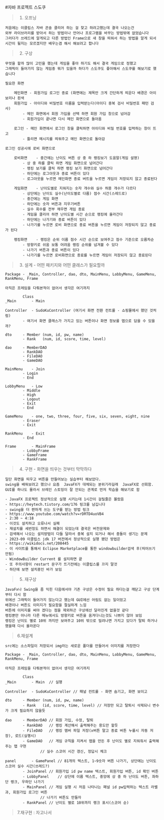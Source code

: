 #자바 프로젝트 스도쿠

>1. 오프닝

	처음에는 이클립스 자바 콘솔 클리어 하는 걸 찾고 하려고했는데 결국 나오는건
	외부 라이브러리를 받아서 하는 방법이나 언어나 프로그램을 바꾸는 방법밖에 없었습니다
	그러다가 쓰레드에 알게되고 다른 방법인 Frame으로 새 창을 띄워서 하는 방법을 알게 되서 
	시간이 될지는 모르겠지만 배우는겸 해서 해보려고 합니다

>2. 구상 

	무엇을 할까 많이 고민을 했는데 게임을 좋아 하기도 해서 결국 게임으로 정했고
	그래픽이 들어가지 않는 게임중 뭐가 있을까 하다가 스도쿠도 좋아해서 스도쿠를 해보기로 했습니다
 
	필요한 화면
   
		메인화면 - 회원가입 로그인 종료 (화면에는 제목만 크게 간단하게 띄운다 배경은 아이보리나 흰색
		회원가입 - 아이디와 비밀번호 이름을 입력받는다(아이디 중복 검사 비밀번호 패턴 검사)
			- 메인 화면에서 회원 가입을 선택 하면 회원 가입 창으로 넘어감
			- 회원가입이 끝나면 다시 메인 화면으로 돌아옴

		로그인	- 메인 화면에서 로그인 창을 클릭하면 아이디와 비밀 번호를 입력하는 창이 뜨고 
			- 틀리면 메시지를 띄워주고 메인 화면으로 돌아감
  
	로그인 성공시에 로비 화면으로

		로비화면	- 중간에는 난이도 버튼 상 중 하 랭킹보기 도움말(게임 설명)
			- 상 중 하를 클릭 하면 게임 화면으로 넘어간다
			- 랭킹 보기를 클릭 하면 랭킹 보기 화면으로 넘어간다
			- 하단에는 로그아웃과 종료 버튼이 있다
			- 로그아웃을 누르면 메인화면 종료 버트을 누르면 게임이 저장되지 않고 종료된다

		게임화면	- 난이도별로 지워지는 숫자 개수와 실수 허용 개수가 다르다
			- 상단에는 난이도 실수(난이도별로 다름) 점수 시간(스레드로)
			- 중간에는 게임 화면
			- 하단에는 숫자 버튼과 지우기버튼
			- 실수 회수를 전부 채우면 게임 종료
			- 게임을 클리어 하면 난이도별 시간 순으로 랭킹에 올라간다
			- 하단에는 나가기와 종료 버튼이 있다
			- 나가기를 누르면 로비 화면으로 종료 버튼을 누르면 게임이 저장되지 않고 종료가 된다

		랭킹화면	- 랭킹은 순위 이름 점수 시간 순으로 보여주고 점수 기준으로 오름차순
			- 방향키로 쉬움 보통 어려움 랭킹 순위를 넘겨볼 수 있다
			- 나가기 버튼과 종료 버튼이 있다
			- 나가기를 누르면 로비화면으로 종료를 누르면 게임이 저장되지 않고 종료된다
               
>3. 설계 - 어떤 패키지와 어떤 클래스가 필요할까

	Package - _Main, Controller, dao, dto, MainMenu, LobbyMenu, GameMenu, RankMenu, Frame
	
	아직은 프레임을 다뤄본적이 없어서 생각은 여기까지

			Class
	_Main 		- Main

	Controller	- SudoKuController (여기서 화면 전환 컨트롤 - 쇼핑몰에서 했던 것처럼)
			- 여기서 화면 클래스가 가지고 있는 버튼이나 화면 정보를 맵으로 담을 수 있을까?

	dto		- Member (num, id, pw, name)
			- Rank   (num, id, score, time, level)

	dao		- MemberDAO
			- RankDAO
			- FileDAO
			- GameDAO

	MainMenu	- Join
			- Login
			- End

	LobbyMenu	- Low
			- Middle
			- High
			- Logout
			- Exit
			- End

	GameMenu	- one, two, three, four, five, six, seven, eight, nine
			- Eraser
			- Exit
		
	RankMenu	- Exit
			- End

	Frame		- MainFrame
			- LobbyFrame
			- GameFrame
			- RankFrame

>4. 구현 - 화면을 띄우는 것부터 막막하다

	일단 화면을 띄우고 버튼을 만들어보는 실습부터 해보았다.
	swing을 배워보려고 했으나 요즘  JavaFX가 대체되는 분위기라길래  JavaFX로 선회함.
	GUI를 하나도 몰라서 브레인 스토밍이 잘 안되는 관계로 먼저 학습을 해보기로 함

	- JavaFX 프로젝트 정상적으로 실행 시키는데 1시간이 걸릴줄은 몰랐음
	- https://heytech.tistory.com/176 링크를 남깁니다
	- swing을 더 편하게 쓰는 도구를 받는 방법 링크
	- https://www.youtube.com/watch?v=rDRTD4uoVB4 
	- 2:30 ~ 4:18
	- 이것도 설치하고 오류나서 실패
	- 재설치를 세번정도 하면서 해결이 되었는데 결국은 버전문제와
	- 검색해서 나오는 설치방법이 다들 달라서 중복 설치 되거나 해서 충돌이 생기는 문제
	- 2023-09 이클립스 jdk 17 버전에서 정상적으로 실행 됐던 방법은
	- https://wikidocs.net/208445
	- 이 사이트를 통해서 Eclipse Marketplace를 통한 windowbuilder검색 후(띄어쓰기 안됨)
	- WindowBuilder Current 를 설치하면 끝
	- 또 주의사항이 restart 문구가 뜨기전에는 이클립스를 끄지 말것 
	- 하단에 보면 설치중인 바가 보임

>5. 재구상

	JavaFx나 Swing을 좀 익힌 다음에서야 기존 구상은 수정이 필요 하다는걸 깨닫고 구상 단계부터 다시 함
	위에선 그래픽이 들어가지 않는다고 했는데 GUI에선 어림도 없는 일이었고 
	배경이나 버튼도 이미지가 필요함을 절실하게 느낌
	버튼에 이미지를 써야 겠다는 점을 제외하곤 구상에선 달라진게 없을것 같다
	랭킹뿐만 아니라 다른 메뉴에서도 방향키로 버튼을 옴겨다니는것도 나쁘지 않아 보임
	랭킹은 난이도 별로 10위 까지만 보여주고 10위 밖으로 밀려나면 가지고 있다가 탈퇴 하거나 했을때 다시 올라온다

>6.재설계 
	
	src에는 소스파일이 저장되서 img라는 새로운 폴더를 만들어서 이미지를 저장한다

	Package - _Main, Controller, dao, dto, MainMenu, LobbyMenu, GameMenu, RankMenu, Frame
	
	아직은 프레임을 다뤄본적이 없어서 생각은 여기까지

			Class
	_Main 		- Main	// 실행

	Controller	- SudoKuController // 패널 컨트롤 - 화면 숨기고, 화면 보이고

	dto		- Member (num, id, pw, name)	  
			- Rank   (id, score, time, level) // 저장만 되고 탈퇴시 삭제되니 변수가 크게 필요하지 않을듯

	dao		- MemberDAO	// 회원 가입, 수정, 탈퇴
			- RankDAO	// 랭킹 계산해서 출력해주는 용도만 할듯
			- FileDAO	// 랭킹 맴버 파일 저장(x버튼 말고 종료 버튼 누를시 자동 저장), 로드(실행시)
			- GameDAO	// 게임 규칙을 지켜서 맵을 만든 후 난이도 별로 지워줘서 출력해주는 맵 구현
					// 실수 스코어 시간 갱신, 정답시 체크 
	
	panel		- GamePanel	// 81개의 텍스트, 1~9숫자 버튼 나가기, 상단에는 난이도 스코어 실수 시간(쓰레드?)
			- JoinPanel	// 회원가입 id pw name 텍스트, 회원가입 버튼, id 확인 버튼
			- LobbyPanel	// 상단에 이름 텍스트, 중앙에 상 중 하 난이도 버튼, 좌하단 랭크, 우하단 나가기
			- MainPanel	// 게임 실행 시 처음 나타나는 패널 id pw입력하는 텍스트 라벨과, 회원가입 로그인 버튼
					// 나가기 버튼도 만들자
			- RankPanel	// 난이도 별로 10위까지 랭크 표시(스코어 순)

>7.재구현 : 자고나서

	
	
